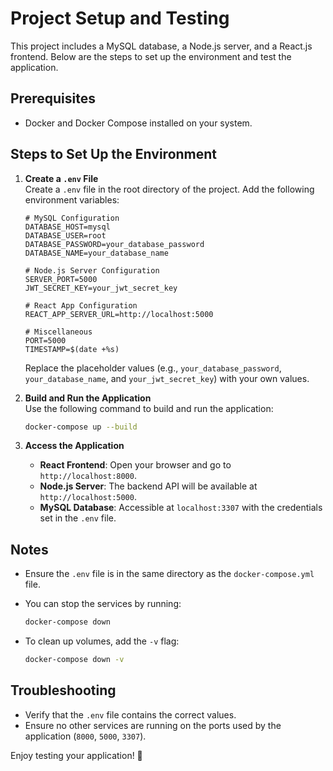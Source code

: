 # Project Setup and Testing

This project includes a MySQL database, a Node.js server, and a React.js frontend. Below are the steps to set up the environment and test the application.

## Prerequisites
- Docker and Docker Compose installed on your system.

## Steps to Set Up the Environment

1. **Create a `.env` File**  
   Create a `.env` file in the root directory of the project. Add the following environment variables:

   ```dotenv
   # MySQL Configuration
   DATABASE_HOST=mysql
   DATABASE_USER=root
   DATABASE_PASSWORD=your_database_password
   DATABASE_NAME=your_database_name

   # Node.js Server Configuration
   SERVER_PORT=5000
   JWT_SECRET_KEY=your_jwt_secret_key

   # React App Configuration
   REACT_APP_SERVER_URL=http://localhost:5000

   # Miscellaneous
   PORT=5000
   TIMESTAMP=$(date +%s)
   ```

   Replace the placeholder values (e.g., `your_database_password`, `your_database_name`, and `your_jwt_secret_key`) with your own values.

2. **Build and Run the Application**  
   Use the following command to build and run the application:

   ```bash
   docker-compose up --build
   ```

3. **Access the Application**  
   - **React Frontend**: Open your browser and go to `http://localhost:8000`.
   - **Node.js Server**: The backend API will be available at `http://localhost:5000`.
   - **MySQL Database**: Accessible at `localhost:3307` with the credentials set in the `.env` file.

## Notes
- Ensure the `.env` file is in the same directory as the `docker-compose.yml` file.
- You can stop the services by running:

  ```bash
  docker-compose down
  ```

- To clean up volumes, add the `-v` flag:

  ```bash
  docker-compose down -v
  ```

## Troubleshooting
- Verify that the `.env` file contains the correct values.
- Ensure no other services are running on the ports used by the application (`8000`, `5000`, `3307`).

Enjoy testing your application! 🚀